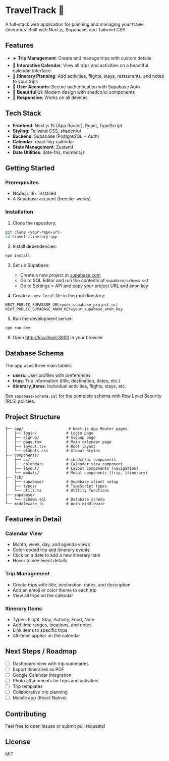 # TravelTrack 🧳

A full-stack web application for planning and managing your travel itineraries. Built with Next.js, Supabase, and Tailwind CSS.

## Features

- ✈️ **Trip Management**: Create and manage trips with custom details
- 📅 **Interactive Calendar**: View all trips and activities on a beautiful calendar interface
- 🎯 **Itinerary Planning**: Add activities, flights, stays, restaurants, and notes to your trips
- 👤 **User Accounts**: Secure authentication with Supabase Auth
- 🎨 **Beautiful UI**: Modern design with shadcn/ui components
- 📱 **Responsive**: Works on all devices

## Tech Stack

- **Frontend**: Next.js 15 (App Router), React, TypeScript
- **Styling**: Tailwind CSS, shadcn/ui
- **Backend**: Supabase (PostgreSQL + Auth)
- **Calendar**: react-big-calendar
- **State Management**: Zustand
- **Date Utilities**: date-fns, moment.js

## Getting Started

### Prerequisites

- Node.js 18+ installed
- A Supabase account (free tier works)

### Installation

1. Clone the repository:
```bash
git clone <your-repo-url>
cd travel-itinerary-app
```

2. Install dependencies:
```bash
npm install
```

3. Set up Supabase:
   - Create a new project at [supabase.com](https://supabase.com)
   - Go to SQL Editor and run the contents of `supabase/schema.sql`
   - Go to Settings > API and copy your project URL and anon key

4. Create a `.env.local` file in the root directory:
```env
NEXT_PUBLIC_SUPABASE_URL=your_supabase_project_url
NEXT_PUBLIC_SUPABASE_ANON_KEY=your_supabase_anon_key
```

5. Run the development server:
```bash
npm run dev
```

6. Open [http://localhost:3000](http://localhost:3000) in your browser

## Database Schema

The app uses three main tables:

- **users**: User profiles with preferences
- **trips**: Trip information (title, destination, dates, etc.)
- **itinerary_items**: Individual activities, flights, stays, etc.

See `supabase/schema.sql` for the complete schema with Row Level Security (RLS) policies.

## Project Structure

```
├── app/                    # Next.js App Router pages
│   ├── login/             # Login page
│   ├── signup/            # Signup page
│   ├── page.tsx           # Main calendar page
│   ├── layout.tsx         # Root layout
│   └── globals.css        # Global styles
├── components/
│   ├── ui/                # shadcn/ui components
│   ├── calendar/          # Calendar view component
│   ├── layout/            # Layout components (navigation)
│   └── modals/            # Modal components (trip, itinerary)
├── lib/
│   ├── supabase/          # Supabase client setup
│   ├── types/             # TypeScript types
│   └── utils.ts           # Utility functions
├── supabase/
│   └── schema.sql         # Database schema
└── middleware.ts          # Auth middleware
```

## Features in Detail

### Calendar View
- Month, week, day, and agenda views
- Color-coded trip and itinerary events
- Click on a date to add a new itinerary item
- Hover to see event details

### Trip Management
- Create trips with title, destination, dates, and description
- Add an emoji or color theme to each trip
- View all trips on the calendar

### Itinerary Items
- Types: Flight, Stay, Activity, Food, Note
- Add time ranges, locations, and notes
- Link items to specific trips
- All items appear on the calendar

## Next Steps / Roadmap

- [ ] Dashboard view with trip summaries
- [ ] Export itineraries as PDF
- [ ] Google Calendar integration
- [ ] Photo attachments for trips and activities
- [ ] Trip templates
- [ ] Collaborative trip planning
- [ ] Mobile app (React Native)

## Contributing

Feel free to open issues or submit pull requests!

## License

MIT
